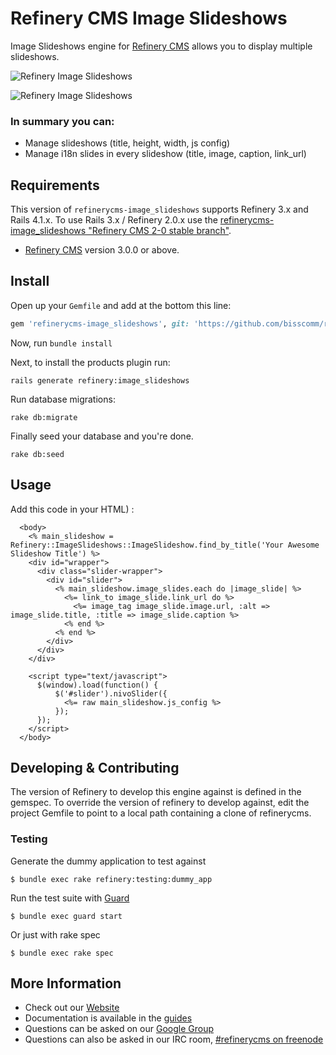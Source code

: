 # Refinery CMS Image Slideshows

Image Slideshows engine for [Refinery CMS](http://refinerycms.com) allows you to display multiple slideshows.


![Refinery Image Slideshows](https://dl.dropbox.com/u/80562357/Upload/gem_refinerycms_image_slideshows.png)

![Refinery Image Slideshows](https://dl.dropbox.com/u/80562357/Upload/gem_refinerycms_image_slideshows_2.png)


### In summary you can:
* Manage slideshows (title, height, width, js config)
* Manage i18n slides in every slideshow (title, image, caption, link_url)

## Requirements

This version of `refinerycms-image_slideshows` supports Refinery 3.x and Rails 4.1.x.
To use Rails 3.x / Refinery 2.0.x use the [refinerycms-image_slideshows "Refinery CMS 2-0 stable branch"](https://github.com/bisscomm/refinerycms-image-slideshows/tree/2-0-stable).

* [Refinery CMS](http://refinerycms.com) version 3.0.0 or above.

## Install

Open up your ``Gemfile`` and add at the bottom this line:

```ruby
gem 'refinerycms-image_slideshows', git: 'https://github.com/bisscomm/refinerycms-image_slideshows', branch: 'master'
```

Now, run ``bundle install``

Next, to install the products plugin run:

    rails generate refinery:image_slideshows

Run database migrations:

    rake db:migrate

Finally seed your database and you're done.

    rake db:seed

## Usage

Add this code in your HTML) :

```html+erb
  <body>
    <% main_slideshow = Refinery::ImageSlideshows::ImageSlideshow.find_by_title('Your Awesome Slideshow Title') %>
    <div id="wrapper">
      <div class="slider-wrapper">
        <div id="slider">
          <% main_slideshow.image_slides.each do |image_slide| %>
            <%= link_to image_slide.link_url do %>
              <%= image_tag image_slide.image.url, :alt => image_slide.title, :title => image_slide.caption %>
            <% end %>
          <% end %>
        </div>
      </div>
    </div>

    <script type="text/javascript">
      $(window).load(function() {
          $('#slider').nivoSlider({
            <%= raw main_slideshow.js_config %>
          });
      });
    </script>
  </body>
```

## Developing & Contributing

The version of Refinery to develop this engine against is defined in the gemspec. To override the version of refinery to develop against, edit the project Gemfile to point to a local path containing a clone of refinerycms.

### Testing

Generate the dummy application to test against

    $ bundle exec rake refinery:testing:dummy_app

Run the test suite with [Guard](https://github.com/guard/guard)

    $ bundle exec guard start

Or just with rake spec

    $ bundle exec rake spec


## More Information
* Check out our [Website](http://refinerycms.com/)
* Documentation is available in the [guides](http://refinerycms.com/guides)
* Questions can be asked on our [Google Group](http://group.refinerycms.org)
* Questions can also be asked in our IRC room, [#refinerycms on freenode](irc://irc.freenode.net/refinerycms)